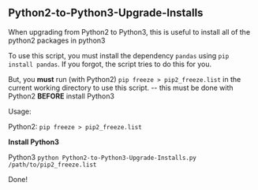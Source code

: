 Python2-to-Python3-Upgrade-Installs
---

When upgrading from Python2 to Python3, this is useful to install all of the python2 packages in python3

To use this script, you must install the dependency ```pandas``` using ```pip install pandas```.
If you forgot, the script tries to do this for you.

But, you **must** run (with Python2) `pip freeze > pip2_freeze.list` in the current working directory to use this script.
  -- this must be done with Python2 **BEFORE** install Python3

Usage:

Python2: `pip freeze > pip2_freeze.list`

**Install Python3**

Python3 `python Python2-to-Python3-Upgrade-Installs.py /path/to/pip2_freeze.list`

Done!
